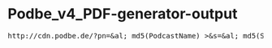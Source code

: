 # Podbe_v4_PDF-generator-output

<pre>
http://cdn.podbe.de/?pn=&al; md5(PodcastName) >&s=&al; md5(Slug) >&c=&al; md5(PodcastCover) >&t= &al; md5(podbe_timestamp) >
</pre>

